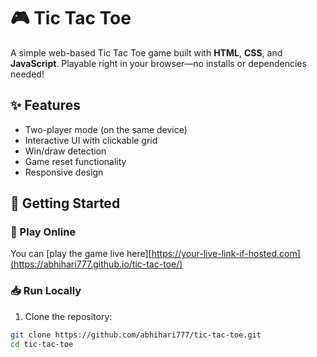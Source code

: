 # 🎮 Tic Tac Toe

A simple web-based Tic Tac Toe game built with **HTML**, **CSS**, and **JavaScript**. Playable right in your browser—no installs or dependencies needed!

## ✨ Features

- Two-player mode (on the same device)
- Interactive UI with clickable grid
- Win/draw detection
- Game reset functionality
- Responsive design

## 🚀 Getting Started

### 🔗 Play Online 

You can [play the game live here][https://your-live-link-if-hosted.com](https://abhihari777.github.io/tic-tac-toe/)

### 📥 Run Locally

1. Clone the repository:

```bash
git clone https://github.com/abhihari777/tic-tac-toe.git
cd tic-tac-toe
